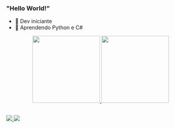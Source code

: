 ### "Hello World!"  

- 🤯 Dev iniciante
- 🌱 Aprendendo Python e C#

<div align = "center">
  <a href="https://github.com/dudu120hz">
  <img height="180em" src="https://github-readme-stats.vercel.app/api?username=dudu120hz&show_icons=true&theme=tokyonight&include_all_commits=true&count_private=true"/>
  <img height="180em" src="https://github-readme-stats.vercel.app/api/top-langs/?username=dudu120hz&layout=compact&langs_count=7&theme=tokyonight"/>
</div>
  
##
  
<div> 
  <a href="https://instagram.com/dudu120hz" target="_blank"> <img src = "https://img.shields.io/badge/-Instagram-%23E4405F?style=for-the- emblema & logo = instagram & logoColor = white "target =" _ blank "> </a>
 	<a href="https://mobile.twitter.com/dudu120hz" target="_blank"> <img src = "https://img.shields.io/badge/Twitter-1DA1F2?style=for-the- badge & logo = twitter & logoColor = white"target =" _ blank "> </a>
</div>
